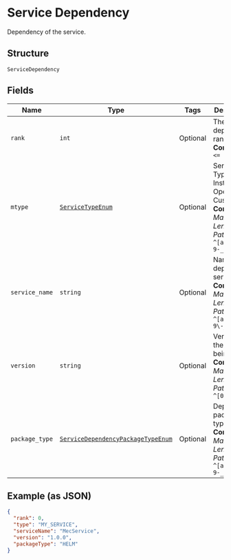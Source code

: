 
# Service Dependency

Dependency of the service.

## Structure

`ServiceDependency`

## Fields

| Name | Type | Tags | Description |
|  --- | --- | --- | --- |
| `rank` | `int` | Optional | The dependency rank.<br>**Constraints**: `<= 2048` |
| `mtype` | [`ServiceTypeEnum`](../../doc/models/service-type-enum.md) | Optional | Service Type e.g. Installation, Operations, Custom.<br>**Constraints**: *Maximum Length*: `100`, *Pattern*: `^[a-zA-Z0-9-_.]+$` |
| `service_name` | `string` | Optional | Name of the dependent service.<br>**Constraints**: *Maximum Length*: `64`, *Pattern*: `^[a-zA-Z0-9\-_]+$` |
| `version` | `string` | Optional | Version of the service being used.<br>**Constraints**: *Maximum Length*: `10`, *Pattern*: `^[0-9\.]+$` |
| `package_type` | [`ServiceDependencyPackageTypeEnum`](../../doc/models/service-dependency-package-type-enum.md) | Optional | Deployment package type.<br>**Constraints**: *Maximum Length*: `100`, *Pattern*: `^[a-zA-Z0-9-_.]+$` |

## Example (as JSON)

```json
{
  "rank": 0,
  "type": "MY_SERVICE",
  "serviceName": "MecService",
  "version": "1.0.0",
  "packageType": "HELM"
}
```

